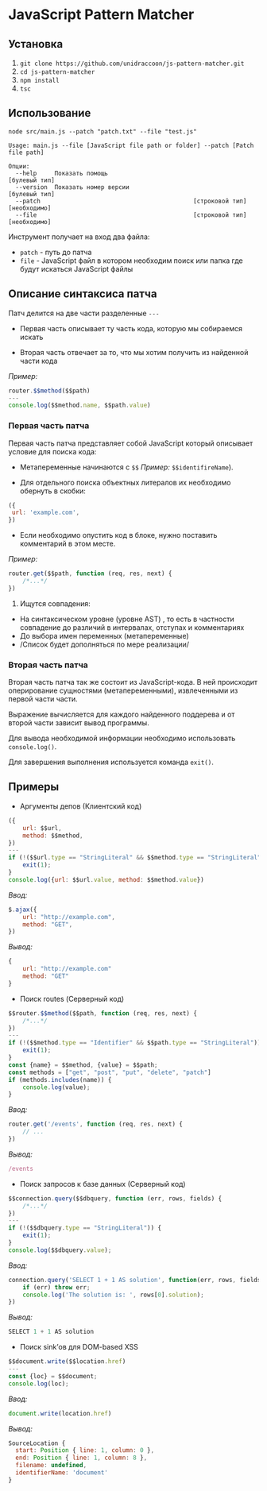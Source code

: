 # JavaScript Pattern Matcher

## Установка

1. `git clone https://github.com/unidraccoon/js-pattern-matcher.git`
2. `cd js-pattern-matcher`
3. `npm install`
4. `tsc`

## Использование

`node src/main.js --patch "patch.txt" --file "test.js"`

```console
Usage: main.js --file [JavaScript file path or folder] --patch [Patch file path]

Опции:
  --help     Показать помощь                                       [булевый тип]
  --version  Показать номер версии                                 [булевый тип]
  --patch                                           [строковой тип] [необходимо]
  --file                                            [строковой тип] [необходимо]
```

Инструмент получает на вход два файла:

* `patch` - путь до патча
* `file` - JavaScript файл в котором необходим поиск или папка где будут искаться JavaScript файлы

## Описание синтаксиса патча

Патч делится на две части разделенные `---`

* Первая часть описывает ту часть кода, которую мы собираемся искать

* Вторая часть отвечает за то, что мы хотим получить из найденной части кода

*Пример:*

```javascript
router.$$method($$path)
---
console.log($$method.name, $$path.value)
```  

### Первая часть патча

Первая часть патча представляет собой JavaScript который описывает уcловие для поиска кода:

* Метапеременные начинаются с `$$`
*Пример:* `$$identifireName`).

* Для отдельного поиска объектных литералов их необходимо обернуть в скобки:

```javascript
({
 url: 'example.com', 
})
```

* Если необходимо опустить код в блоке, нужно поставить комментарий в этом месте.

*Пример:*

```javascript
router.get($$path, function (req, res, next) {
    /*...*/
})
```

1. Ищутся совпадения:

* На синтаксическом уровне (уровне AST) , то есть в частности совпадение до различий в интервалах, отступах и комментариях
* До выбора имен переменных (метапеременные)
* /Список будет дополняться по мере реализации/

### Вторая часть патча

Вторая часть патча так же состоит из JavaScript-кода.
В ней происходит оперирование сущностями (метапеременными), извлеченными из первой части части.

Выражение вычисляется для каждого найденного поддерева и от второй части зависит вывод программы.

Для вывода необходимой информации необходимо использовать `console.log()`.

Для завершения выполнения используется команда `exit()`.

## Примеры

* Аргументы депов (Клиентский код)

```javascript
({
    url: $$url,
    method: $$method,
})
---
if (!($$url.type == "StringLiteral" && $$method.type == "StringLiteral")) {
    exit(1);
}
console.log({url: $$url.value, method: $$method.value})
```

*Ввод:*

```javascript
$.ajax({
    url: "http://example.com",
    method: "GET",
})
```

*Вывод:*

```javascript
{
    url: "http://example.com"
    method: "GET"
}
```

* Поиск routes (Серверный код)

```javascript
$$router.$$method($$path, function (req, res, next) {
    /*...*/
})
---
if (!($$method.type == "Identifier" && $$path.type == "StringLiteral")) {
    exit(1);
}
const {name} = $$method, {value} = $$path;
const methods = ["get", "post", "put", "delete", "patch"]
if (methods.includes(name)) {
    console.log(value);
}
```

*Ввод:*

```javascript
router.get('/events', function (req, res, next) {
    // ...
})
```

*Вывод:*

```javascript
/events
```

* Поиск запросов к базе данных (Серверный код)

```javascript
$$connection.query($$dbquery, function (err, rows, fields) {
    /*...*/
})
---
if (!($$dbquery.type == "StringLiteral")) {
    exit(1);
}
console.log($$dbquery.value);
```

*Ввод:*

```javascript
connection.query('SELECT 1 + 1 AS solution', function(err, rows, fields) {
    if (err) throw err;
    console.log('The solution is: ', rows[0].solution);
})
```

*Вывод:*

```javascript
SELECT 1 + 1 AS solution
```

* Поиск sink’ов для DOM-based XSS

```javascript
$$document.write($$location.href)
---
const {loc} = $$document;
console.log(loc);
```

*Ввод:*

```javascript
document.write(location.href)
```

*Вывод:*

```javascript
SourceLocation {
  start: Position { line: 1, column: 0 },
  end: Position { line: 1, column: 8 },
  filename: undefined,
  identifierName: 'document'
}
```
